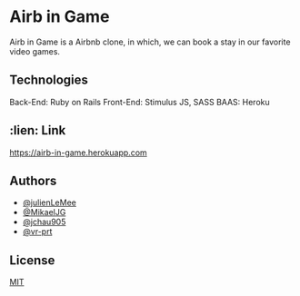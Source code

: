 # Airb in Game
Airb in Game is a Airbnb clone, in which, we can book a stay in our favorite video games.
## Technologies
Back-End: Ruby on Rails
Front-End: Stimulus JS, SASS
BAAS: Heroku
## :lien: Link
https://airb-in-game.herokuapp.com
## Authors
- [@julienLeMee](https://github.com/julienLeMee)
- [@MikaelJG](https://github.com/MikaelJG)
- [@jchau905](https://github.com/jchau905)
- [@vr-prt](https://github.com/vr-prt)
## License
[MIT](https://choosealicense.com/licenses/mit/)
